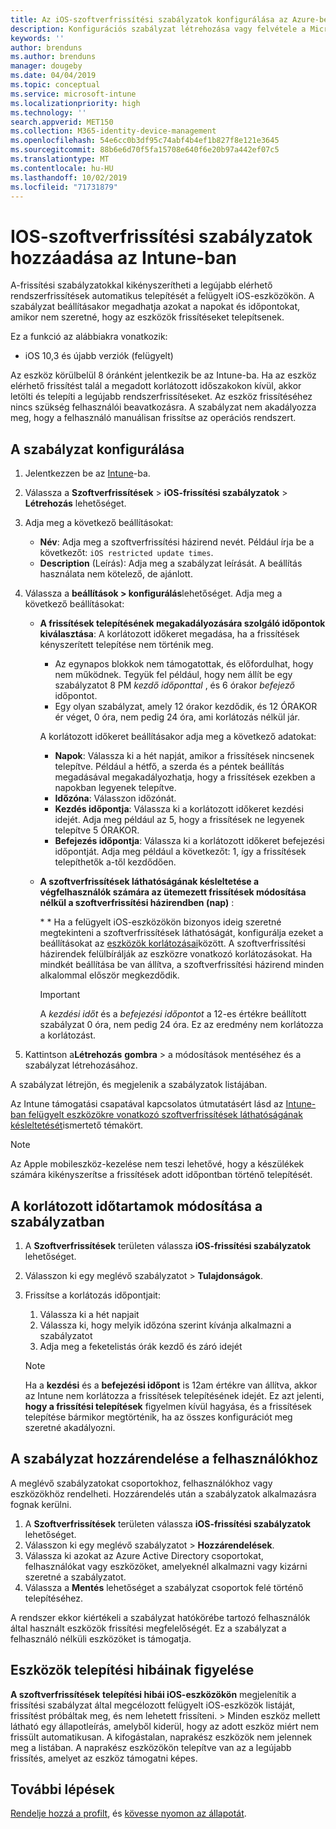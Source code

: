 ```yaml
---
title: Az iOS-szoftverfrissítési szabályzatok konfigurálása az Azure-beli Microsoft Intune-ban | Microsoft Docs
description: Konfigurációs szabályzat létrehozása vagy felvétele a Microsoft Intune-ban, amellyel korlátozhatja, mikor kerüljenek automatikusan telepítésre az Intune által felügyelt, vagy ellenőrzött iOS-eszközök szoftverfrissítései. Megadhatja azokat a dátumokat és időpontokat, amelyeknél nem szeretné, hogy települjenek a frissítések. Ezt a szabályzatot csoportokhoz, felhasználókhoz és eszközökhöz is hozzárendelheti, és ellenőrizheti az esetleges telepítési hibákat is vele.
keywords: ''
author: brenduns
ms.author: brenduns
manager: dougeby
ms.date: 04/04/2019
ms.topic: conceptual
ms.service: microsoft-intune
ms.localizationpriority: high
ms.technology: ''
search.appverid: MET150
ms.collection: M365-identity-device-management
ms.openlocfilehash: 54e6cc0b3df95c74abf4b4ef1b827f8e121e3645
ms.sourcegitcommit: 88b6e6d70f5fa15708e640f6e20b97a442ef07c5
ms.translationtype: MT
ms.contentlocale: hu-HU
ms.lasthandoff: 10/02/2019
ms.locfileid: "71731879"
---
```

# <a name="add-ios-software-update-policies-in-intune"></a>IOS-szoftverfrissítési szabályzatok hozzáadása az Intune-ban

A-frissítési szabályzatokkal kikényszerítheti a legújabb elérhető rendszerfrissítések automatikus telepítését a felügyelt iOS-eszközökön. A szabályzat beállításakor megadhatja azokat a napokat és időpontokat, amikor nem szeretné, hogy az eszközök frissítéseket telepítsenek.

Ez a funkció az alábbiakra vonatkozik:

- iOS 10,3 és újabb verziók (felügyelt)

Az eszköz körülbelül 8 óránként jelentkezik be az Intune-ba. Ha az eszköz elérhető frissítést talál a megadott korlátozott időszakokon kívül, akkor letölti és telepíti a legújabb rendszerfrissítéseket. Az eszköz frissítéséhez nincs szükség felhasználói beavatkozásra. A szabályzat nem akadályozza meg, hogy a felhasználó manuálisan frissítse az operációs rendszert.

## <a name="configure-the-policy"></a>A szabályzat konfigurálása

1. Jelentkezzen be az [Intune](https://go.microsoft.com/fwlink/?linkid=2090973)-ba.
2. Válassza a **Szoftverfrissítések** > **iOS-frissítési szabályzatok** > **Létrehozás** lehetőséget.
3. Adja meg a következő beállításokat:

    - **Név**: Adja meg a szoftverfrissítési házirend nevét. Például írja be a következőt: `iOS restricted update times`.
    - **Description** (Leírás): Adja meg a szabályzat leírását. A beállítás használata nem kötelező, de ajánlott.

4. Válassza a **beállítások > konfigurálás**lehetőséget. Adja meg a következő beállításokat:

    - **A frissítések telepítésének megakadályozására szolgáló időpontok kiválasztása**: A korlátozott időkeret megadása, ha a frissítések kényszerített telepítése nem történik meg.
      - Az egynapos blokkok nem támogatottak, és előfordulhat, hogy nem működnek. Tegyük fel például, hogy nem állít be egy szabályzatot 8 PM *kezdő időponttal* , és 6 órakor *befejező* időpontot.
      - Egy olyan szabályzat, amely 12 órakor kezdődik, és 12 ÓRAKOR ér véget, 0 óra, nem pedig 24 óra, ami korlátozás nélkül jár.

      A korlátozott időkeret beállításakor adja meg a következő adatokat:

      - **Napok**: Válassza ki a hét napját, amikor a frissítések nincsenek telepítve. Például a hétfő, a szerda és a péntek beállítás megadásával megakadályozhatja, hogy a frissítések ezekben a napokban legyenek telepítve.
      - **Időzóna**: Válasszon időzónát.
      - **Kezdés időpontja**: Válassza ki a korlátozott időkeret kezdési idejét. Adja meg például az 5, hogy a frissítések ne legyenek telepítve 5 ÓRAKOR.
      - **Befejezés időpontja**: Válassza ki a korlátozott időkeret befejezési időpontját. Adja meg például a következőt: 1, így a frissítések telepíthetők a-től kezdődően.

    - **A szoftverfrissítések láthatóságának késleltetése a végfelhasználók számára az ütemezett frissítések módosítása nélkül a szoftverfrissítési házirendben (nap)** : 

      \* * Ha a felügyelt iOS-eszközökön bizonyos ideig szeretné megtekinteni a szoftverfrissítések láthatóságát, konfigurálja ezeket a beállításokat az [eszközök korlátozásai](../configuration/device-restrictions-ios.md#general)között. A szoftverfrissítési házirendek felülbírálják az eszközre vonatkozó korlátozásokat. Ha mindkét beállítása be van állítva, a szoftverfrissítési házirend minden alkalommal először megkezdődik.

      > [!IMPORTANT]  
      > A *kezdési időt* és a *befejezési időpontot* a 12-es értékre beállított szabályzat 0 óra, nem pedig 24 óra. Ez az eredmény nem korlátozza a korlátozást.  

5. Kattintson a**Létrehozás** **gombra** > a módosítások mentéséhez és a szabályzat létrehozásához.

A szabályzat létrejön, és megjelenik a szabályzatok listájában.

Az Intune támogatási csapatával kapcsolatos útmutatásért lásd az [Intune-ban felügyelt eszközökre vonatkozó szoftverfrissítések láthatóságának késleltetését](https://techcommunity.microsoft.com/t5/Intune-Customer-Success/Delaying-visibility-of-software-updates-in-Intune-for-supervised/ba-p/345753)ismertető témakört.

> [!NOTE]
> Az Apple mobileszköz-kezelése nem teszi lehetővé, hogy a készülékek számára kikényszerítse a frissítések adott időpontban történő telepítését.

## <a name="change-the-restricted-times-for-the-policy"></a>A korlátozott időtartamok módosítása a szabályzatban

1. A **Szoftverfrissítések** területen válassza **iOS-frissítési szabályzatok** lehetőséget.
2. Válasszon ki egy meglévő szabályzatot > **Tulajdonságok**.
3. Frissítse a korlátozás időpontjait:

    1. Válassza ki a hét napjait
    2. Válassza ki, hogy melyik időzóna szerint kívánja alkalmazni a szabályzatot
    3. Adja meg a feketelistás órák kezdő és záró idejét

    > [!NOTE]
    > Ha a **kezdési** és a **befejezési időpont** is 12am értékre van állítva, akkor az Intune nem korlátozza a frissítések telepítésének idejét. Ez azt jelenti, **hogy a frissítési telepítések** figyelmen kívül hagyása, és a frissítések telepítése bármikor megtörténik, ha az összes konfigurációt meg szeretné akadályozni.  

## <a name="assign-the-policy-to-users"></a>A szabályzat hozzárendelése a felhasználókhoz

A meglévő szabályzatokat csoportokhoz, felhasználókhoz vagy eszközökhöz rendelheti. Hozzárendelés után a szabályzatok alkalmazásra fognak kerülni.

1. A **Szoftverfrissítések** területen válassza **iOS-frissítési szabályzatok** lehetőséget.
2. Válasszon ki egy meglévő szabályzatot > **Hozzárendelések**.
3. Válassza ki azokat az Azure Active Directory csoportokat, felhasználókat vagy eszközöket, amelyeknél alkalmazni vagy kizárni szeretné a szabályzatot.
4. Válassza a **Mentés** lehetőséget a szabályzat csoportok felé történő telepítéséhez.

A rendszer ekkor kiértékeli a szabályzat hatókörébe tartozó felhasználók által használt eszközök frissítési megfelelőségét. Ez a szabályzat a felhasználó nélküli eszközöket is támogatja.

## <a name="monitor-device-installation-failures"></a>Eszközök telepítési hibáinak figyelése
<!-- 1352223 -->
**A szoftverfrissítések** **telepítési hibái iOS-eszközökön** megjelenítik a frissítési szabályzat által megcélozott felügyelt iOS-eszközök listáját, frissítést próbáltak meg, és nem lehetett frissíteni. >  Minden eszköz mellett látható egy állapotleírás, amelyből kiderül, hogy az adott eszköz miért nem frissült automatikusan. A kifogástalan, naprakész eszközök nem jelennek meg a listában. A naprakész eszközökön telepítve van az a legújabb frissítés, amelyet az eszköz támogatni képes.

## <a name="next-steps"></a>További lépések

[Rendelje hozzá a profilt](../configuration/device-profile-assign.md), és [kövesse nyomon az állapotát](../configuration/device-profile-monitor.md).
